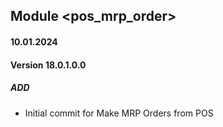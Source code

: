 ## Module <pos_mrp_order>

#### 10.01.2024
#### Version 18.0.1.0.0
##### ADD
- Initial commit for Make MRP Orders from POS

